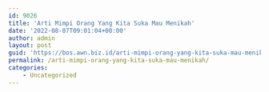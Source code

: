 ```yaml
---
id: 9026
title: 'Arti Mimpi Orang Yang Kita Suka Mau Menikah'
date: '2022-08-07T09:01:04+00:00'
author: admin
layout: post
guid: 'https://bos.awn.biz.id/arti-mimpi-orang-yang-kita-suka-mau-menikah/'
permalink: /arti-mimpi-orang-yang-kita-suka-mau-menikah/
categories:
    - Uncategorized
---
```


